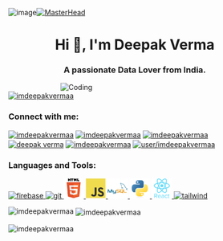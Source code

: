 ![image](https://github.com/imdeepakvermaa/imdeepakvermaa/assets/111647177/99b016cb-e942-41d1-b881-eda4cb9542bf)[![MasterHead](https://mir-s3-cdn-cf.behance.net/project_modules/max_1200/79731568097599.5b50bca477735.jpg)](https://imdeepakvermaa.io)
<h1 align="center">Hi 👋, I'm Deepak Verma</h1>
<h3 align="center">A passionate Data Lover from India.</h3>

<img align="right" alt="Coding" width="400" src="https://camo.githubusercontent.com/daea1efa64b64da082d4d0bc7aabe11a85008966274f8e557cdfa59baaa89825/68747470733a2f2f692e70696e696d672e636f6d2f6f726967696e616c732f63362f33632f61652f63363363616531333434373636663134643964313834653561616665643036352e676966">

<p align="left"> <a href="https://twitter.com/imdeepakvermaa" target="_blank"><img src="https://img.shields.io/twitter/follow/imdeepakvermaa?logo=twitter&style=for-the-badge" alt="imdeepakvermaa" /></a> </p>


<h3 align="left">Connect with me:</h3>
<p align="left">
<a href="https://twitter.com/imdeepakvermaa" target="_blank"><img align="center" src="https://raw.githubusercontent.com/rahuldkjain/github-profile-readme-generator/master/src/images/icons/Social/twitter.svg" alt="imdeepakvermaa" height="30" width="40" /></a>
<a href="https://linkedin.com/in/imdeepakvermaa" target="_blank"><img align="center" src="https://raw.githubusercontent.com/rahuldkjain/github-profile-readme-generator/master/src/images/icons/Social/linked-in-alt.svg" alt="imdeepakvermaa" height="30" width="40" /></a>
<a href="https://instagram.com/imdeepakvermaa" target="_blank"><img align="center" src="https://raw.githubusercontent.com/rahuldkjain/github-profile-readme-generator/master/src/images/icons/Social/instagram.svg" alt="imdeepakvermaa" height="30" width="40" /></a>
<a href="https://www.youtube.com/c/deepakverma" target="_blank"><img align="center" src="https://raw.githubusercontent.com/rahuldkjain/github-profile-readme-generator/master/src/images/icons/Social/youtube.svg" alt="deepak verma" height="30" width="40" /></a>
<a href="https://www.leetcode.com/imdeepakvermaa" target="_blank"><img align="center" src="https://raw.githubusercontent.com/rahuldkjain/github-profile-readme-generator/master/src/images/icons/Social/leet-code.svg" alt="imdeepakvermaa" height="30" width="40" /></a>
<a href="https://auth.geeksforgeeks.org/user/user/imdeepakvermaa" target="_blank"><img align="center" src="https://raw.githubusercontent.com/rahuldkjain/github-profile-readme-generator/master/src/images/icons/Social/geeks-for-geeks.svg" alt="user/imdeepakvermaa" height="30" width="40" /></a>
</p>

<h3 align="left">Languages and Tools:</h3>
<p align="left"> <a href="https://www.w3schools.com/css/" target="_blank" rel="noreferrer">
</a> <a href="https://firebase.google.com/" target="_blank" rel="noreferrer"> <img src="https://www.vectorlogo.zone/logos/firebase/firebase-icon.svg" alt="firebase" width="40" height="40"/> </a> <a href="https://git-scm.com/" target="_blank" rel="noreferrer"> <img src="https://www.vectorlogo.zone/logos/git-scm/git-scm-icon.svg" alt="git" width="40" height="40"/> </a> <a href="https://www.w3.org/html/" target="_blank" rel="noreferrer"> <img src="https://raw.githubusercontent.com/devicons/devicon/master/icons/html5/html5-original-wordmark.svg" alt="html5" width="40" height="40"/> </a> <a href="https://developer.mozilla.org/en-US/docs/Web/JavaScript" target="_blank" rel="noreferrer"> <img src="https://raw.githubusercontent.com/devicons/devicon/master/icons/javascript/javascript-original.svg" alt="javascript" width="40" height="40"/> </a> <a href="https://www.mysql.com/" target="_blank" rel="noreferrer"> <img src="https://raw.githubusercontent.com/devicons/devicon/master/icons/mysql/mysql-original-wordmark.svg" alt="mysql" width="40" height="40"/> </a> <a href="https://www.python.org" target="_blank" rel="noreferrer"> <img src="https://raw.githubusercontent.com/devicons/devicon/master/icons/python/python-original.svg" alt="python" width="40" height="40"/> </a> <a href="https://reactjs.org/" target="_blank" rel="noreferrer"> <img src="https://raw.githubusercontent.com/devicons/devicon/master/icons/react/react-original-wordmark.svg" alt="react" width="40" height="40"/> </a> <a href="https://tailwindcss.com/" target="_blank" rel="noreferrer"> <img src="https://www.vectorlogo.zone/logos/tailwindcss/tailwindcss-icon.svg" alt="tailwind" width="40" height="40"/> </a> </p>

<p><img align="left" src="https://github-readme-stats.vercel.app/api/top-langs?username=imdeepakvermaa&show_icons=true&locale=en&layout=compact" alt="imdeepakvermaa" /></p>

<p>&nbsp;<img align="center" src="https://github-readme-stats.vercel.app/api?username=imdeepakvermaa&show_icons=true&locale=en" alt="imdeepakvermaa" /></p>

<p><img align="center" src="https://github-readme-streak-stats.herokuapp.com/?user=imdeepakvermaa&" alt="imdeepakvermaa" /></p>
